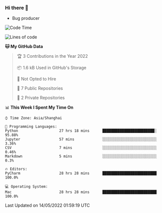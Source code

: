 ### Hi there 👋
* Bug producer
<!--START_SECTION:waka-->
![Code Time](http://img.shields.io/badge/Code%20Time-0%20secs-blue)

![Lines of code](https://img.shields.io/badge/From%20Hello%20World%20I%27ve%20Written-5%20Thousand%20lines%20of%20code-blue)

**🐱 My GitHub Data** 

> 🏆 3 Contributions in the Year 2022
 > 
> 📦 1.6 kB Used in GitHub's Storage 
 > 
> 🚫 Not Opted to Hire
 > 
> 📜 7 Public Repositories 
 > 
> 🔑 2 Private Repositories  
 > 
📊 **This Week I Spent My Time On** 

```text
⌚︎ Time Zone: Asia/Shanghai

💬 Programming Languages: 
Python                   27 hrs 18 mins      ████████████████████████░   95.88% 
Jupyter                  57 mins             ░░░░░░░░░░░░░░░░░░░░░░░░░   3.36% 
CSV                      7 mins              ░░░░░░░░░░░░░░░░░░░░░░░░░   0.46% 
Markdown                 5 mins              ░░░░░░░░░░░░░░░░░░░░░░░░░   0.3%

🔥 Editors: 
PyCharm                  28 hrs 28 mins      █████████████████████████   100.0%

💻 Operating System: 
Mac                      28 hrs 28 mins      █████████████████████████   100.0%

```


 Last Updated on 14/05/2022 01:59:19 UTC
<!--END_SECTION:waka-->
